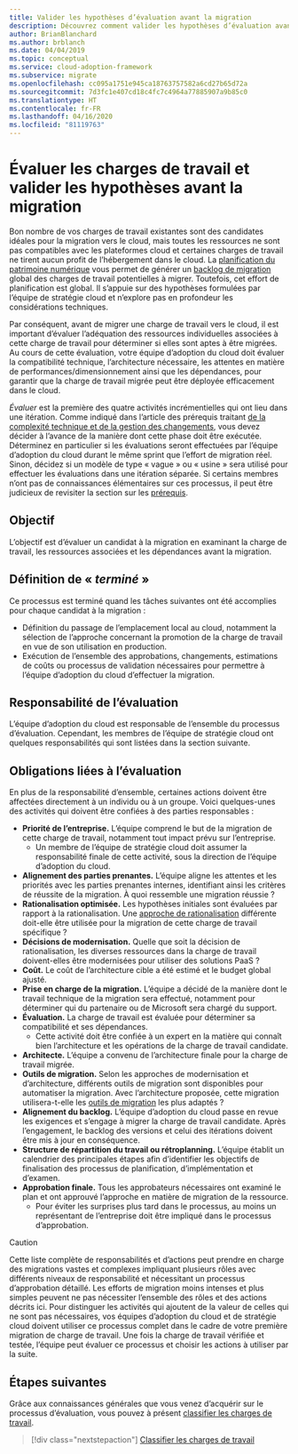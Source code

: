 ```yaml
---
title: Valider les hypothèses d’évaluation avant la migration
description: Découvrez comment valider les hypothèses d’évaluation avant de commencer la migration vers le cloud à l’aide du Cloud Adoption Framework pour Azure.
author: BrianBlanchard
ms.author: brblanch
ms.date: 04/04/2019
ms.topic: conceptual
ms.service: cloud-adoption-framework
ms.subservice: migrate
ms.openlocfilehash: cc095a1751e945ca18763757582a6cd27b65d72a
ms.sourcegitcommit: 7d3fc1e407cd18c4fc7c4964a77885907a9b85c0
ms.translationtype: HT
ms.contentlocale: fr-FR
ms.lasthandoff: 04/16/2020
ms.locfileid: "81119763"
---
```

# <a name="assess-workloads-and-validate-assumptions-before-migration"></a>Évaluer les charges de travail et valider les hypothèses avant la migration

Bon nombre de vos charges de travail existantes sont des candidates idéales pour la migration vers le cloud, mais toutes les ressources ne sont pas compatibles avec les plateformes cloud et certaines charges de travail ne tirent aucun profit de l’hébergement dans le cloud. La [planification du patrimoine numérique](../../../digital-estate/index.md) vous permet de générer un [backlog de migration](../prerequisites/technical-complexity.md#migration-backlog-aligning-business-priorities-and-timing) global des charges de travail potentielles à migrer. Toutefois, cet effort de planification est global. Il s’appuie sur des hypothèses formulées par l’équipe de stratégie cloud et n’explore pas en profondeur les considérations techniques.

Par conséquent, avant de migrer une charge de travail vers le cloud, il est important d’évaluer l’adéquation des ressources individuelles associées à cette charge de travail pour déterminer si elles sont aptes à être migrées. Au cours de cette évaluation, votre équipe d’adoption du cloud doit évaluer la compatibilité technique, l’architecture nécessaire, les attentes en matière de performances/dimensionnement ainsi que les dépendances, pour garantir que la charge de travail migrée peut être déployée efficacement dans le cloud.

*Évaluer* est la première des quatre activités incrémentielles qui ont lieu dans une itération. Comme indiqué dans l’article des prérequis traitant [de la complexité technique et de la gestion des changements](../prerequisites/technical-complexity.md), vous devez décider à l’avance de la manière dont cette phase doit être exécutée. Déterminez en particulier si les évaluations seront effectuées par l’équipe d’adoption du cloud durant le même sprint que l’effort de migration réel. Sinon, décidez si un modèle de type « vague » ou « usine » sera utilisé pour effectuer les évaluations dans une itération séparée. Si certains membres n’ont pas de connaissances élémentaires sur ces processus, il peut être judicieux de revisiter la section sur les [prérequis](../prerequisites/index.md).

## <a name="objective"></a>Objectif

L’objectif est d’évaluer un candidat à la migration en examinant la charge de travail, les ressources associées et les dépendances avant la migration.

## <a name="definition-of-done"></a>Définition de « *terminé* »

Ce processus est terminé quand les tâches suivantes ont été accomplies pour chaque candidat à la migration :

- Définition du passage de l’emplacement local au cloud, notamment la sélection de l’approche concernant la promotion de la charge de travail en vue de son utilisation en production.
- Exécution de l’ensemble des approbations, changements, estimations de coûts ou processus de validation nécessaires pour permettre à l’équipe d’adoption du cloud d’effectuer la migration.

## <a name="accountability-during-assessment"></a>Responsabilité de l’évaluation

L’équipe d’adoption du cloud est responsable de l’ensemble du processus d’évaluation. Cependant, les membres de l’équipe de stratégie cloud ont quelques responsabilités qui sont listées dans la section suivante.

## <a name="responsibilities-during-assessment"></a>Obligations liées à l’évaluation

En plus de la responsabilité d’ensemble, certaines actions doivent être affectées directement à un individu ou à un groupe. Voici quelques-unes des activités qui doivent être confiées à des parties responsables :

- **Priorité de l’entreprise.** L’équipe comprend le but de la migration de cette charge de travail, notamment tout impact prévu sur l’entreprise.
  - Un membre de l’équipe de stratégie cloud doit assumer la responsabilité finale de cette activité, sous la direction de l’équipe d’adoption du cloud.
- **Alignement des parties prenantes.** L’équipe aligne les attentes et les priorités avec les parties prenantes internes, identifiant ainsi les critères de réussite de la migration. À quoi ressemble une migration réussie ?
- **Rationalisation optimisée.** Les hypothèses initiales sont évaluées par rapport à la rationalisation. Une [approche de rationalisation](../../../digital-estate/rationalize.md) différente doit-elle être utilisée pour la migration de cette charge de travail spécifique ?
- **Décisions de modernisation.** Quelle que soit la décision de rationalisation, les diverses ressources dans la charge de travail doivent-elles être modernisées pour utiliser des solutions PaaS ?
- **Coût.** Le coût de l’architecture cible a été estimé et le budget global ajusté.
- **Prise en charge de la migration.** L’équipe a décidé de la manière dont le travail technique de la migration sera effectué, notamment pour déterminer qui du partenaire ou de Microsoft sera chargé du support.
- **Évaluation.** La charge de travail est évaluée pour déterminer sa compatibilité et ses dépendances.
  - Cette activité doit être confiée à un expert en la matière qui connaît bien l’architecture et les opérations de la charge de travail candidate.
- **Architecte.** L’équipe a convenu de l’architecture finale pour la charge de travail migrée.
- **Outils de migration.** Selon les approches de modernisation et d’architecture, différents outils de migration sont disponibles pour automatiser la migration. Avec l’architecture proposée, cette migration utilisera-t-elle les [outils de migration](../../../decision-guides/migrate-decision-guide/index.md) les plus adaptés ?
- **Alignement du backlog.** L’équipe d’adoption du cloud passe en revue les exigences et s’engage à migrer la charge de travail candidate. Après l’engagement, le backlog des versions et celui des itérations doivent être mis à jour en conséquence.
- **Structure de répartition du travail ou rétroplanning.** L’équipe établit un calendrier des principales étapes afin d’identifier les objectifs de finalisation des processus de planification, d’implémentation et d’examen.
- **Approbation finale.** Tous les approbateurs nécessaires ont examiné le plan et ont approuvé l’approche en matière de migration de la ressource.
  - Pour éviter les surprises plus tard dans le processus, au moins un représentant de l’entreprise doit être impliqué dans le processus d’approbation.

> [!CAUTION]
> Cette liste complète de responsabilités et d’actions peut prendre en charge des migrations vastes et complexes impliquant plusieurs rôles avec différents niveaux de responsabilité et nécessitant un processus d’approbation détaillé. Les efforts de migration moins intenses et plus simples peuvent ne pas nécessiter l’ensemble des rôles et des actions décrits ici. Pour distinguer les activités qui ajoutent de la valeur de celles qui ne sont pas nécessaires, vos équipes d’adoption du cloud et de stratégie cloud doivent utiliser ce processus complet dans le cadre de votre première migration de charge de travail. Une fois la charge de travail vérifiée et testée, l’équipe peut évaluer ce processus et choisir les actions à utiliser par la suite.

## <a name="next-steps"></a>Étapes suivantes

Grâce aux connaissances générales que vous venez d’acquérir sur le processus d’évaluation, vous pouvez à présent [classifier les charges de travail](./classify.md).

> [!div class="nextstepaction"]
> [Classifier les charges de travail](./classify.md)
